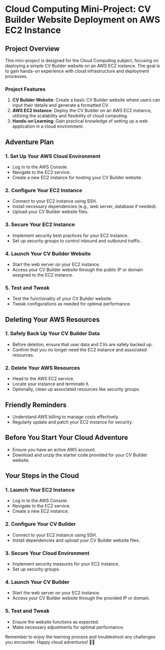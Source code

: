 # Cloud Computing Mini-Project: CV Builder Website Deployment on AWS EC2 Instance

## Project Overview
This mini-project is designed for the Cloud Computing subject, focusing on deploying a simple CV Builder website on an AWS EC2 instance. The goal is to gain hands-on experience with cloud infrastructure and deployment processes.

### Project Features
1. **CV Builder Website**: Create a basic CV Builder website where users can input their details and generate a formatted CV.
2. **AWS EC2 Instance**: Deploy the CV Builder on an AWS EC2 instance, utilizing the scalability and flexibility of cloud computing.
3. **Hands-on Learning**: Gain practical knowledge of setting up a web application in a cloud environment.

## Adventure Plan

### 1. Set Up Your AWS Cloud Environment
- Log in to the AWS Console.
- Navigate to the EC2 service.
- Create a new EC2 instance for hosting your CV Builder website.

### 2. Configure Your EC2 Instance
- Connect to your EC2 instance using SSH.
- Install necessary dependencies (e.g., web server, database if needed).
- Upload your CV Builder website files.

### 3. Secure Your EC2 Instance
- Implement security best practices for your EC2 instance.
- Set up security groups to control inbound and outbound traffic.

### 4. Launch Your CV Builder Website
- Start the web server on your EC2 instance.
- Access your CV Builder website through the public IP or domain assigned to the EC2 instance.

### 5. Test and Tweak
- Test the functionality of your CV Builder website.
- Tweak configurations as needed for optimal performance.

## Deleting Your AWS Resources
### 1. Safely Back Up Your CV Builder Data
- Before deletion, ensure that user data and CVs are safely backed up.
- Confirm that you no longer need the EC2 instance and associated resources.

### 2. Delete Your AWS Resources
- Head to the AWS EC2 service.
- Locate your instance and terminate it.
- Optionally, clean up associated resources like security groups.

## Friendly Reminders
- Understand AWS billing to manage costs effectively.
- Regularly update and patch your EC2 instance for security.

## Before You Start Your Cloud Adventure
- Ensure you have an active AWS account.
- Download and unzip the starter code provided for your CV Builder website.

## Your Steps in the Cloud

### 1. Launch Your EC2 Instance
- Log in to the AWS Console.
- Navigate to the EC2 service.
- Create a new EC2 instance.

### 2. Configure Your CV Builder
- Connect to your EC2 instance using SSH.
- Install dependencies and upload your CV Builder website files.

### 3. Secure Your Cloud Environment
- Implement security measures for your EC2 instance.
- Set up security groups.

### 4. Launch Your CV Builder
- Start the web server on your EC2 instance.
- Access your CV Builder website through the provided IP or domain.

### 5. Test and Tweak
- Ensure the website functions as expected.
- Make necessary adjustments for optimal performance.

Remember to enjoy the learning process and troubleshoot any challenges you encounter. Happy cloud adventures! 🚀✨
